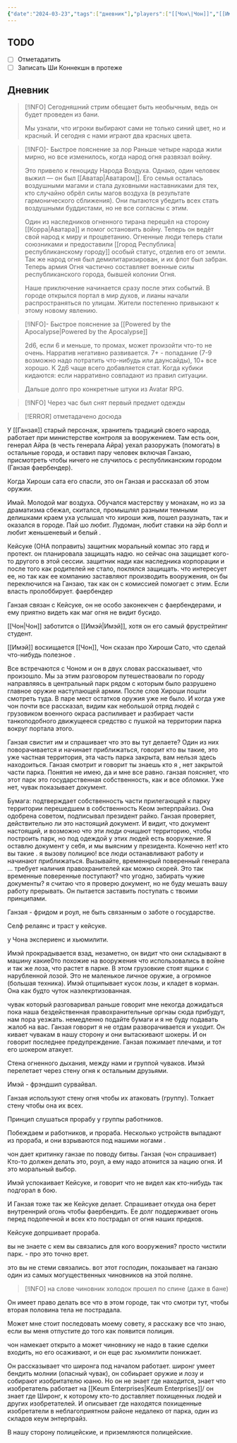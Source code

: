 ```yaml
---
{"date":"2024-03-23","tags":["дневник"],"players":["[[Чон\|Чон]]","[[Имэй\|Имэй]]","[[Кейсуке]]","[[Ганзая\|Ганзая]]"],"campaign":"Oneshots/Avatar","previous-session":"[[21 марта 2024]]","next-session":"[[28 марта 2024]]","dg-publish":true,"permalink":"/23-marta-2024/","dgPassFrontmatter":true}
---
```



## TODO
- [ ] Отметадатить
- [ ] Записать Ши Коннекшн в протеже

## Дневник
> [!INFO] Сегодняшний стрим обещает быть необычным, ведь он будет проведен из бани.
> 
> Мы узнали, что игроки выбирают сами не только синий цвет, но и красный. И сегодня с нами играют два красных цвета.

> [!INFO]- Быстрое пояснение за лор
> Раньше четыре народа жили мирно, но все изменилось, когда народ огня развязал войну. 
> 
> Это привело к геноциду Народа Воздуха. Однако, один человек выжил — он был [[Аватар\|Аватаром]]. Его семья осталась воздушными магами и стала духовными наставниками для тех, кто случайно обрёл силы магов воздуха (в результате гармонического сближения). Они пытаются убедить всех стать воздушными буддистами, но не все согласны с этим.
> 
> Один из наследников огненного тирана перешёл на сторону [[Корра\|Аватара]] и помог остановить войну. Теперь он ведёт свой народ к миру и процветанию. Огненные люди теперь стали союзниками и предоставили [[город Республика\|республиканскому городу]] особый статус, отделив его от земли. Так же народ огня был демилитаризирован, и их флот был забран. Теперь армия Огня частично составляет военные силы республиканского города, бывшей колонии Огня.
>
>Наше приключение начинается сразу после этих событий. В городе открылся портал в мир духов, и лианы начали распространяться по улицам. Жители постепенно привыкают к этому новому явлению.

> [!INFO]- Быстрое пояснение за [[Powered by the Apocalypse\|Powered by the Apocalypse]]
> 
> 2d6, если 6 и меньше, то промах, может произойти что-то не очень. Нарратив негативно развивается. 7+ - попадание (7-9 возможно надо потратить что-нибудь или даунсайды), 10+ все хорошо. К 2д6 чаще всего добавляется стат. Когда кубики кидаются: если нарративно совпадают из правил ситуации. 
> 
> Дальше долго про конкретные штуки из Avatar RPG.

> [!INFO] Через час был снят первый предмет одежды

> [!ERROR] отметадачено досюда

У [[Ганзая]] старый персонаж, хранитель традиций своего народа, работает при министерстве контроля за вооружением. Там есть оон, генерал Айра (в честь генерала Айра) уехал разоружать (помогать) в остальные города, и оставил пару человек включая Ганзаю, присмотреть чтобы ничего не случилось с республиканским городом (Ганзая фаербендер).

Когда Хироши сата его спасли, это он Ганзая и рассказал об этом оружии. 

Имай. Молодой маг воздуха. Обучался мастерству у монахам, но из за драматизма сбежал, скитался, промышлял разными темными делишками краем уха услышал что хироши жив, пошел разузнать, так и оказался в городе. Пай шо любит. Лудоман, любит ставки на эйр болл и любит женьшеневый и белый . 

Кейсуке (ОНА поправить) защитник моральный компас это гард и протект. он планировала защищать надю. но сейчас она защищает кого-то другого в этой сессии. защитник нади как наследника корпорации и после того как родителей не стало, поклялся защищать. что интересует ее, но так как ее компанию заставляют производить вооружения, он бы переключился на Ганзаю, так как он с комиссией помогает с этим. Если власть пролоббирует. фаербендер

Ганзая связан с Кейсуке, он не особо законекчен с фаербендерами, и ему приятно видеть как маг огня не видит бусидо. 

[[Чон\|Чон]] заботится о [[Имэй\|Имэй]], хотя он его самый фрустрейтинг студент.

[[Имэй]] восхищается [[Чон]], Чон сказан про Хироши Сато, что сделай что-нибудь полезное .

Все встречаются с Чоном и он в двух словах рассказывает, что произошло. Мы за этим разговором путешестваовали по городу направляясь в центральный парк рядом с которым было разрушено главное оружие наступающей армии. После слов Хироши пошли смотреть туда. В паре мест остатков оружия уже не было. И когда уже чон почти все рассказал, видим как небольшой отряд людей с грузовиком военного окраса распиливает и разбирает части танкоподобного движущееся средство с пушкой на территории парка вокруг портала этого. 

Ганзая свистит им и спрашивает что это вы тут делаете? Один из них поворачивается и начинает приближаться, говорит кто вы такие, это уже частная территория, эта часть парка закрыта, вам нельзя здесь находоиться. Ганзая смотрит и говорит ты знаешь кто я , нет закрытой части парка. Понятия не имею, да и мне все равно. ганзая поясняет, что этот парк это государственная собственность, как и все обломки. Уже нет, чувак показывает документ.

Бумага: подтверждает собственность части прилегающей к парку территории перешедшем в собственность Кеом энтерпрайзиз. Она одобрена советом, подписывал президент райко. Ганзая проверяет, действительно ли это настоящий документ. И видит, что документ настоящий, и возможно что эти люди очищают территорию, чтобы построить парк, но под одеждой у этих людей есть вооружение. Я оставлю документ у себя, и мы выясним у президента. Конечно нет! кто вы такие . я вызову полицию! все люди останавливают работу и начинают приближаться. Вызывайте, временнрый поверенный генерала ... требует наличия правохранителей как можно скорей. Это так временные поверенные поступают? что угодно, забирать чужие документы? я считаю что я проверю документ, но не буду мешать вашу работу прерывать. Он пытается заставить поступать с твоими принципами. 

Ганзая - фридом и роул, не быть связанным о заботе о государстве.

Селф релаянс и траст у кейсуке.

у Чона экспериенс и хьюмилити.

Имэй прокрадывается взад, незаметно, он видит что они складывают в машину какие0то похожие на вооружения что использовались в войне и так же лоза, что растет в парке. В этом грузовкие стоят ящики с нарубленной лозой. Это не маленькое личное оружие, а огромное (большая техника). Имэй отщипывает кусок лозы, и кладет в корман. Она как будто чуток наэлекртизованная. 

чувак который разговаривал раньше говорит мне некогда дожидаться пока наша бездейственная правохранительные оргнаы сюда прибудут, нам пора уезжать. немедленно подайте бумаги и я не буду подавать жалоб на вас. Ганзая говорит я не отдам разворачивается и уходит. Он кивает чувакам в нашу сторону и они вытаскивают шокеры. И он говорит последнее предупреждение. Ганзая пожимает плечами, и тот его шокером атакует. 

Стена огненного дыхания, между нами и группой чуваков. Имэй перелетает через стену огня к остальным друзьями.

Имэй - фрэндшип сурвайвал. 

Ганзая используют стену огня чтобы их атаковать (группу). Толкает стену чтобы она их всех.  

Принцип слушаться прорабу у группы работников. 

Побеждаем и работников, и прораба. Несколько устройств выпадают из прораба, и они взрываются под нашими ногами .

чон дает критинку ганзае по поводу битвы.
Ганзая (чон спрашивает)
Кто-то должен делать это, роул, а ему надо атонится за нацию огня. И это моральный выбор. 

Имэй успокаивает Кейсуке, и говорит что не видел как кто-нибудь так подгорал в бою.

И Ганзая тоже так же Кейсуке делает. Спрашивает откуда она берет внутреннрий огонь чтобы фаербендить. Ее долг поддерживает огонь перед подопечной и всех кто пострадал от огня наших предков. 

Кейсуке допршивает прораба.

вы не знаете с кем вы связались
для кого вооружения? просто чистили парк. - про это точно врет. 

это вы не стеми связались. вот этот господин, показывает на ганзаю один из самых могущественных чиновников на этой поляне.

>[!INFO] на слове чиновник холодок прошел по спине (даже в бане)

Он имеет право делать все что в этом городе, так что смотри тут, чтобы вторая половина тела не пострадала. 

Может мне стоит последовать моему совету, я расскажу все что знаю, если вы меня отпустите до того как появится полиция. 

чон намекает открыто а может чиновнику не надо в такие сделки входить, но его осаживают, и он еще рас хьюмилити понижает.

Он рассказывает что широнга под началом работает. широнг умеет бендить молнии (опасный чувак), он собиьрает оружие и лозу и собирают изобритателю юаню. Но он не знает где находится, знает что изобретатель работает на [[Keum Enterprises\|Keum Enterprises]]/ он знает где Широнг, к которому кто-то доставляет похищенных людей и других изобретателей. И описывает где находятся похищенные изобретатели в неблагоприятном районе недалеко от парка, один из складов кеум энтерпрайз.

В нашу сторону полицейские, и приземляются полицейские.


